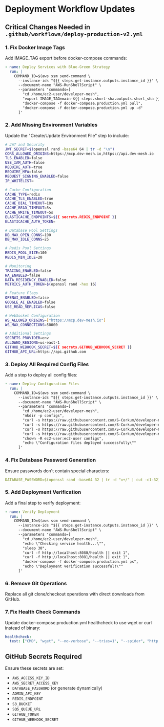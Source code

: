 # Deployment Workflow Updates

## Critical Changes Needed in `.github/workflows/deploy-production-v2.yml`

### 1. Fix Docker Image Tags
Add IMAGE_TAG export before docker-compose commands:

```yaml
- name: Deploy Services with Blue-Green Strategy
  run: |
    COMMAND_ID=$(aws ssm send-command \
      --instance-ids "${{ steps.get-instance.outputs.instance_id }}" \
      --document-name "AWS-RunShellScript" \
      --parameters 'commands=[
        "cd /home/ec2-user/developer-mesh",
        "export IMAGE_TAG=main-${{ steps.short-sha.outputs.short_sha }}",
        "docker-compose -f docker-compose.production.yml pull",
        "docker-compose -f docker-compose.production.yml up -d"
      ]'
```

### 2. Add Missing Environment Variables
Update the "Create/Update Environment File" step to include:

```bash
# JWT and Security
JWT_SECRET=$(openssl rand -base64 64 | tr -d "\n")
CORS_ALLOWED_ORIGINS=https://mcp.dev-mesh.io,https://api.dev-mesh.io
TLS_ENABLED=false
USE_IAM_AUTH=false
REQUIRE_AUTH=true
REQUIRE_MFA=false
REQUEST_SIGNING_ENABLED=false
IP_WHITELIST=

# Cache Configuration
CACHE_TYPE=redis
CACHE_TLS_ENABLED=true
CACHE_DIAL_TIMEOUT=10s
CACHE_READ_TIMEOUT=5s
CACHE_WRITE_TIMEOUT=5s
ELASTICACHE_ENDPOINTS=${{ secrets.REDIS_ENDPOINT }}
ELASTICACHE_AUTH_TOKEN=

# Database Pool Settings
DB_MAX_OPEN_CONNS=100
DB_MAX_IDLE_CONNS=25

# Redis Pool Settings
REDIS_POOL_SIZE=100
REDIS_MIN_IDLE=20

# Monitoring
TRACING_ENABLED=false
HA_ENABLED=false
DATA_RESIDENCY_ENABLED=false
METRICS_AUTH_TOKEN=$(openssl rand -hex 16)

# Feature Flags
OPENAI_ENABLED=false
GOOGLE_AI_ENABLED=false
USE_READ_REPLICAS=false

# WebSocket Configuration
WS_ALLOWED_ORIGINS=["https://mcp.dev-mesh.io"]
WS_MAX_CONNECTIONS=50000

# Additional Settings
SECRETS_PROVIDER=env
ALLOWED_REGIONS=us-east-1
GITHUB_WEBHOOK_SECRET=${{ secrets.GITHUB_WEBHOOK_SECRET }}
GITHUB_API_URL=https://api.github.com
```

### 3. Deploy All Required Config Files
Add a step to deploy all config files:

```yaml
- name: Deploy Configuration Files
  run: |
    COMMAND_ID=$(aws ssm send-command \
      --instance-ids "${{ steps.get-instance.outputs.instance_id }}" \
      --document-name "AWS-RunShellScript" \
      --parameters 'commands=[
        "cd /home/ec2-user/developer-mesh",
        "mkdir -p configs",
        "curl -s https://raw.githubusercontent.com/S-Corkum/developer-mesh/${{ github.sha }}/configs/config.base.yaml > configs/config.base.yaml",
        "curl -s https://raw.githubusercontent.com/S-Corkum/developer-mesh/${{ github.sha }}/configs/config.production.yaml > configs/config.production.yaml",
        "curl -s https://raw.githubusercontent.com/S-Corkum/developer-mesh/${{ github.sha }}/configs/auth.production.yaml > configs/auth.production.yaml",
        "curl -s https://raw.githubusercontent.com/S-Corkum/developer-mesh/${{ github.sha }}/docker-compose.production.yml > docker-compose.production.yml",
        "chown -R ec2-user:ec2-user configs",
        "echo \"Configuration files deployed successfully\""
      ]'
```

### 4. Fix Database Password Generation
Ensure passwords don't contain special characters:

```yaml
DATABASE_PASSWORD=$(openssl rand -base64 32 | tr -d "=+/" | cut -c1-32)
```

### 5. Add Deployment Verification
Add a final step to verify deployment:

```yaml
- name: Verify Deployment
  run: |
    COMMAND_ID=$(aws ssm send-command \
      --instance-ids "${{ steps.get-instance.outputs.instance_id }}" \
      --document-name "AWS-RunShellScript" \
      --parameters 'commands=[
        "cd /home/ec2-user/developer-mesh",
        "echo \"Checking service health...\"",
        "sleep 30",
        "curl -f http://localhost:8080/health || exit 1",
        "curl -f http://localhost:8081/health || exit 1",
        "docker-compose -f docker-compose.production.yml ps",
        "echo \"Deployment verification successful!\""
      ]'
```

### 6. Remove Git Operations
Replace all git clone/checkout operations with direct downloads from GitHub.

### 7. Fix Health Check Commands
Update docker-compose.production.yml healthcheck to use wget or curl instead of binary:

```yaml
healthcheck:
  test: ["CMD", "wget", "--no-verbose", "--tries=1", "--spider", "http://localhost:8080/health"]
```

## GitHub Secrets Required
Ensure these secrets are set:
- `AWS_ACCESS_KEY_ID`
- `AWS_SECRET_ACCESS_KEY`
- `DATABASE_PASSWORD` (or generate dynamically)
- `ADMIN_API_KEY`
- `REDIS_ENDPOINT`
- `S3_BUCKET`
- `SQS_QUEUE_URL`
- `GITHUB_TOKEN`
- `GITHUB_WEBHOOK_SECRET`